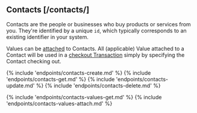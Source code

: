## Contacts [/contacts/]

Contacts are the people or businesses who buy products or services from you.  They're identified by a unique `id`, which typically corresponds to an existing identifier in your system.

Values can be [attached](#reference/0/contacts/attach-value) to Contacts.  All (applicable) Value attached to a Contact will be used in a [checkout Transaction](#reference/0/transactions/checkout) simply by specifying the Contact checking out.

{% include 'endpoints/contacts-create.md' %}
{% include 'endpoints/contacts-get.md' %}
{% include 'endpoints/contacts-update.md' %}
{% include 'endpoints/contacts-delete.md' %}

{% include 'endpoints/contacts-values-get.md' %}
{% include 'endpoints/contacts-values-attach.md' %}
